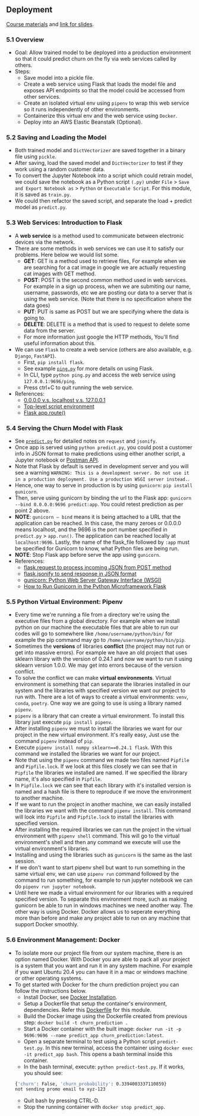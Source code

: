 ## Deployment
[Course materials](https://github.com/DataTalksClub/machine-learning-zoomcamp/tree/master/05-deployment) and [link for slides](https://www.slideshare.net/AlexeyGrigorev/ml-zoomcamp-5-model-deployment).

### 5.1 Overview
* Goal: Allow trained model to be deployed into a production environment so that it could predict churn on the fly via web services called by others.
* Steps:
    * Save model into a pickle file.
    * Create a web service using Flask that loads the model file and exposes API endpoints so that the model could be accessed from other services.
    * Create an isolated virtual env using `pipenv` to wrap this web service so it runs independently of other environments.
    * Containerize this virtual env and the web service using `Docker`.
    * Deploy into an AWS Elastic Beanstalk (Optional).

### 5.2 Saving and Loading the Model
* Both trained model and `DictVectorizer` are saved together in a binary file using `pickle`.
* After saving, load the saved model and `DictVectorizer` to test if they work using a random customer data.
* To convert the Jupyter Notebook into a script which could retrain model, we could save the notebook as a Python script `(.py)` under `File` > `Save and Export Notebook as` > `Python` or `Executable Script`. For this module, it is saved as `train.py`.
* We could then refactor the saved script, and separate the load + predict model as `predict.py`.

### 5.3 Web Services: Introduction to Flask
* A **web service** is a method used to communicate between electronic devices via the network. 
* There are some methods in web services we can use it to satisfy our problems. Here below we would list some.
    * **GET**: GET is a method used to retrieve files, For example when we are searching for a cat image in google we are actually requesting cat images with GET method.
    * **POST**: POST is the second common method used in web services. For example in a sign up process, when we are submiting our name, username, passwords, etc we are posting our data to a server that is using the web service. (Note that there is no specification where the data goes)
    * **PUT**: PUT is same as POST but we are specifying where the data is going to.
    * **DELETE**: DELETE is a method that is used to request to delete some data from the server.
    * For more information just google the HTTP methods, You'll find useful information about this.
* We can use `Flask` to create a web service (others are also available, e.g. `Django`, `FastAPI`). 
    * First, `pip install flask`.
    * See example [`ping.py`](https://github.com/viviensiu/ml-zoomcamp/blob/main/5_deployment/ping.py) for more details on using Flask.
    * In CLI, type `python ping.py` and access the web service using `127.0.0.1:9696/ping`.
    * Press ctrl+C to quit running the web service.
* References:
    * [0.0.0.0 v.s. localhost v.s. 127.0.0.1](https://stackoverflow.com/a/20778887/861423)
    * [Top-level script environment](https://docs.python.org/3.9/library/__main__.html)
    * [Flask app.route()](https://flask.palletsprojects.com/en/2.2.x/api/#flask.Flask.route)

### 5.4 Serving the Churn Model with Flask
* See [`predict.py`](https://github.com/viviensiu/ml-zoomcamp/blob/main/5_deployment/predict.py) for detailed notes on `request` and `jsonify`.
* Once app is served using `python predict.py`, you could post a customer info in JSON format to make predictions using either another script, a Jupyter notebook or [Postman API](https://www.postman.com/).
* Note that Flask by default is served in development server and you will see a warning `WARNING: This is a development server. Do not use it in a production deployment. Use a production WSGI server instead.`.
* Hence, one way to serve in production is by using `gunicorn`: `pip install gunicorn`.
* Then, serve using gunicorn by binding the url to the Flask app: `gunicorn --bind 0.0.0.0:9696 predict:app`. You could retest prediction as per point 2 above.
* **NOTE**: `gunicorn — bind` means it is being attached to a URL that the application can be reached. In this case, the many zeroes or 0.0.0.0 means localhost, and the 9696 is the port number specified in `predict.py` > `app.run()`. The application can be reached locally at `localhost:9696`. Lastly, the name of the flask_file followed by `:app` must be specified for Gunicorn to know, what Python files are being run.
* **NOTE**: Stop Flask app before serve the app using `gunicorn`.
* References:
    * [flask.request to process incoming JSON from POST method](https://tedboy.github.io/flask/generated/generated/flask.Request.html)
    * [flask.jsonify to send response in JSON format](https://tedboy.github.io/flask/generated/flask.jsonify.html)
    * [gunicorn: Python Web Server Gateway Interface (WSGI)](https://gunicorn.org/)
    * [How to Run Gunicorn in the Python Microframework Flask](https://medium.com/@andrewdass/how-to-run-gunicorn-in-the-python-microframework-flask-32a41abe2755)

### 5.5 Python Virtual Environment: Pipenv
* Every time we're running a file from a directory we're using the executive files from a global directory. For example when we install python on our machine the executable files that are able to run our codes will go to somewhere like `/home/username/python/bin/` for example the pip command may go to `/home/username/python/bin/pip`.
* Sometimes the **versions** of libraries **conflict** (the project may not run or get into massive errors). For example we have an old project that uses sklearn library with the version of 0.24.1 and now we want to run it using sklearn version 1.0.0. We may get into errors because of the version conflict.
* To solve the conflict we can make **virtual environments**. Virtual environment is something that can separate the libraries installed in our system and the libraries with specified version we want our project to run with. There are a lot of ways to create a virtual environments: `venv`, `conda`, `poetry`. One way we are going to use is using a library named `pipenv`.
* `pipenv` is a library that can create a virtual environment. To install this library just execute `pip install pipenv`.
* After installing `pipenv` we must to install the libraries we want for our project in the new virtual environment. It's really easy, Just use the command `pipenv` instead of `pip`. 
* Execute `pipenv install numpy sklearn==0.24.1 flask`. With this command we installed the libraries we want for our project.
* Note that using the `pipenv` command we made two files named `Pipfile` and `Pipfile.lock`. If we look at this files closely we can see that in `Pipfile` the libraries we installed are named. If we specified the library name, it's also specified in `Pipfile`.
* In `Pipfile.lock` we can see that each library with it's installed version is named and a hash file is there to reproduce if we move the environment to another machine.
* If we want to run the project in another machine, we can easily installed the libraries we want with the command `pipenv install`. This command will look into `Pipfile` and `Pipfile.lock` to install the libraries with specified version.
* After installing the required libraries we can run the project in the virtual environment with `pipenv shell` command. This will go to the virtual environment's shell and then any command we execute will use the virtual environment's libraries.
* Installing and using the libraries such as `gunicorn` is the same as the last session.
* If we don't want to start pipenv shell but want to run something in the same virtual env, we can use `pipenv run` command followed by the command to run something, for example to run jupyter notebook we can do `pipenv run jupyter notebook`.
* Until here we made a virtual environment for our libraries with a required specified version. To separate this environment more, such as making gunicorn be able to run in windows machines we need another way. The other way is using Docker. Docker allows us to seperate everything more than before and make any project able to run on any machine that support Docker smoothly.

### 5.6 Environment Management: Docker
* To isolate more our project file from our system machine, there is an option named Docker. With Docker you are able to pack all your project is a system that you want and run it in any system machine. For example if you want Ubuntu 20.4 you can have it in a mac or windows machine or other operating systems.
* To get started with Docker for the churn prediction project you can follow the instructions below.
    * Install Docker, see [Docker Installation](https://docs.docker.com/engine/install/).
    * Setup a Dockerfile that setup the container's environment, dependencies. Refer this [Dockerfile](https://github.com/viviensiu/ml-zoomcamp/blob/main/Dockerfile) for this module.
    * Build the Docker image using the Dockerfile created from previous step: `docker build -t churn_prediction .`
    * Start a Docker container with the built image: `docker run -it -p 9696:9696 --name predict_app churn_prediction:latest`.
    * Open a separate terminal to test using a Python script `predict-test.py`. In this new terminal, access the container using `docker exec -it predict_app bash`. This opens a bash terminal inside this container.
    * In the bash terminal, execute: `python predict-test.py`. If it works, you should see:
    ```bash
    {'churn': False, 'churn_probability': 0.3394003337110859}
    not sending promo email to xyz-123
    ```
    * Quit bash by pressing CTRL-D. 
    * Stop the running container with `docker stop predict_app`.


